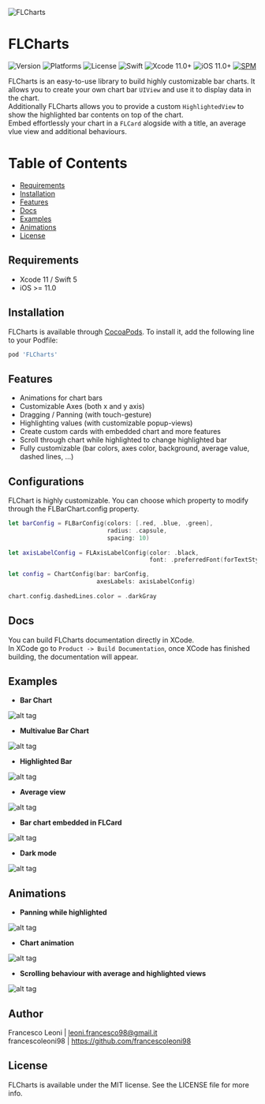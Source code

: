 ![FLCharts](https://raw.githubusercontent.com/francescoleoni98/FLCharts/main/Screenshots/FLCharts_icon.png)

# FLCharts

![Version](https://img.shields.io/cocoapods/v/FLCharts.svg?style=flat) ![Platforms](https://img.shields.io/cocoapods/p/FLCharts.svg?style=flat) ![License](https://img.shields.io/cocoapods/l/FLCharts.svg?style=flat) ![Swift](https://img.shields.io/badge/swift-5.0-brightgreen.svg) ![Xcode 11.0+](https://img.shields.io/badge/Xcode-11.0%2B-blue.svg) ![iOS 11.0+](https://img.shields.io/badge/iOS-11.0%2B-blue.svg) [![SPM](https://img.shields.io/badge/Swift%20Package%20Manager-compatible-brightgreen.svg)](https://github.com/apple/swift-package-manager)

FLCharts is an easy-to-use library to build highly customizable bar charts. It allows you to create your own chart bar `UIView` and use it to display data in the chart.
<br>
Additionally FLCharts allows you to provide a custom `HighlightedView` to show the highlighted bar contents on top of the chart.
<br>
Embed effortlessly your chart in a `FLCard` alogside with a title, an average vlue view and additional behaviours.


# Table of Contents
* [Requirements](#requirements)
* [Installation](#installation)
* [Features](#features)
* [Docs](#docs)
* [Examples](#examples)
* [Animations](#animations)
* [License](#license)


## Requirements <a name="requirements"></a>
* Xcode 11 / Swift 5
* iOS >= 11.0


## Installation <a name="installation"></a>

FLCharts is available through [CocoaPods](https://cocoapods.org). To install it, add the following line to your Podfile:

```ruby
pod 'FLCharts'
```


## Features <a name="features"></a>

 - Animations for chart bars
 - Customizable Axes (both x and y axis)
 - Dragging / Panning (with touch-gesture)
 - Highlighting values (with customizable popup-views)
 - Create custom cards with embedded chart and more features
 - Scroll through chart while highlighted to change highlighted bar
 - Fully customizable (bar colors, axes color, background, average value, dashed lines, ...)

## Configurations

FLChart is highly customizable. You can choose which property to modify through the FLBarChart.config property.

```swift
let barConfig = FLBarConfig(colors: [.red, .blue, .green],
                            radius: .capsule,
                            spacing: 10)
                            
let axisLabelConfig = FLAxisLabelConfig(color: .black,
                                        font: .preferredFont(forTextStyle: .body))

let config = ChartConfig(bar: barConfig,
                         axesLabels: axisLabelConfig)
                         
chart.config.dashedLines.color = .darkGray
```


## Docs <a name="docs"></a>

You can build FLCharts documentation directly in XCode.
</br>
In XCode go to `Product -> Build Documentation`, once XCode has finished building, the documentation will appear.


## Examples <a name="examples"></a>

 - **Bar Chart**

 ![alt tag](https://github.com/francescoleoni98/FLCharts/blob/main/Screenshots/base_chart.jpg)

 - **Multivalue Bar Chart**

 ![alt tag](https://github.com/francescoleoni98/FLCharts/blob/main/Screenshots/multiple_value_chart.jpg)

 - **Highlighted Bar**

 ![alt tag](https://github.com/francescoleoni98/FLCharts/blob/main/Screenshots/highlightedview_chart.jpg)

 - **Average view**

 ![alt tag](https://raw.githubusercontent.com/francescoleoni98/FLCharts/main/Screenshots/average_line.jpg)

 - **Bar chart embedded in FLCard**

 ![alt tag](https://raw.githubusercontent.com/francescoleoni98/FLCharts/main/Screenshots/FLCard.jpg)

 - **Dark mode**

 ![alt tag](https://raw.githubusercontent.com/francescoleoni98/FLCharts/main/Screenshots/dark_mode.jpg)


## Animations <a name="animations"></a>

- **Panning while highlighted**

 ![alt tag](https://raw.githubusercontent.com/francescoleoni98/FLCharts/main/Screenshots/GIFs/highlighted_pan_animation.gif)

- **Chart animation**

 ![alt tag](https://raw.githubusercontent.com/francescoleoni98/FLCharts/main/Screenshots/GIFs/start_bars_animation.gif)

- **Scrolling behaviour with average and highlighted views**

 ![alt tag](https://raw.githubusercontent.com/francescoleoni98/FLCharts/main/Screenshots/GIFs/scrolling_behaviour.gif)


## Author

Francesco Leoni | leoni.francesco98@gmail.it 
</br>
francescoleoni98 | https://github.com/francescoleoni98


## License <a name="license"></a>

FLCharts is available under the MIT license. See the LICENSE file for more info.
